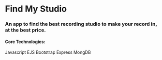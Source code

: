 # Find My Studio

### An app to find  the best recording studio to make your record in, at the best price.

#### Core Technologies:
  Javascript
  EJS
  Bootstrap
  Express
  MongDB

  
